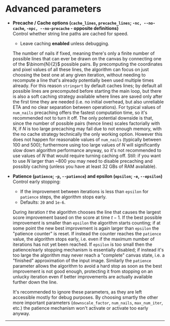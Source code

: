 # Advanced parameters
- **Precache / Cache options (`cache_lines`, `precache_lines`; `-nc, --no-cache`, `-npc, --no-precache` - opposite definitions)**  
  Control whether string line paths are cached for speed.  
  - Leave caching **enabled** unless debugging.

  The number of nails if fixed, meaning there's only a finite number of possible lines that can ever be drawn on the canvas by connecting one of the $\binom{N}{2}$ possible pairs. By precomputing the coordinates and pixel values of all these lines, the algorithm can focus on just choosing the best one at any given iteration, without needing to recompute a line that's already potentially been used multiple times already. For this reason `stringart` by default caches lines; by default all possible lines are precomputed before starting the main loop, but there is also a soft caching strategy available where lines are saved only after the first time they are needed (i.e. no initial overhead, but also unreliable ETA and no clear separation between operations). 
  For typical values of `num_nails` precaching offers the fastest computation time, so it's recommended not to turn it off. The only potential downside is that, since the number of possible pairs (hence lines) scales factorially with $N$, if $N$ is too large precaching may fail due to not enough memory, with the no cache strategy technically the only working option. However this does not happen for reasonable values of `num_nails` (typically between 100 and 500); furthermore using too large values of $N$ will significantly slow down algorithm performance anyway, so it's not recommended to use values of $N$ that would require turning caching off. Still: if you want to use $N$ larger than ~800 you may need to disable precaching and possibly caching (unless you have at least 32 GBs of RAM available).

- **Patience (`patience`; `-p`, `--patience`) and epsilon (`epsilon`; `-e`, `--epsilon`)**  
  Control early stopping:  
  - If the improvement between iterations is less than `epsilon` for `patience` steps, the algorithm stops early.  
  - Defaults: `20` and `1e-6`.

  During iteration $t$ the algorithm chooses the line that causes the largest score improvement based on the score at time $t-1$. If the best possible improvement is smaller than `epsilon` the algorithm starts counting; if at some point the new best improvement is again larger than `epsilon` the "patience counter" is reset. If instead the counter reaches the `patience` value, the algorithm stops early, i.e. even if the maximum number of iterations has not yet been reached. 
  If `epsilon` is too small then the patience/early stopping mechanism is essentially disabled; if instead it's too large the algorithm may never reach a "complete" canvas state, i.e. a "finished" approximation of the input image. Similarly the `patience` parameter allows the algorithm to avoid a hard stop as soon as the best improvement is not good enough, protecting it from stopping on an unlucky iteration even if better improvements are actually available further down the line.

  It's recommended to ignore these parameters, as they are left accessible mostly for debug purposes. By choosing smartly the other more important parameters (`downscale_factor`, `num_nails`, `max_num_iter`, etc.) the patience mechanism won't activate or activate too early anyway.
---